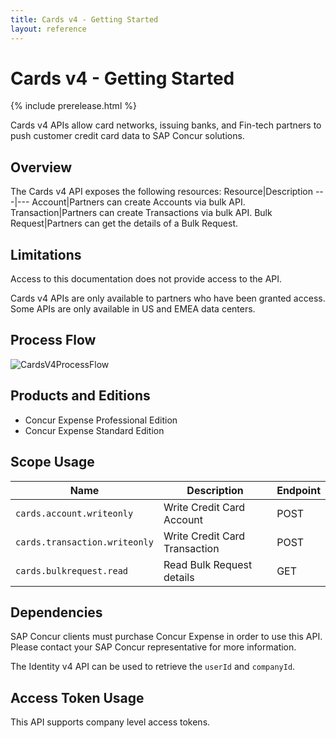 ```yaml
---
title: Cards v4 - Getting Started
layout: reference
---
```


# Cards v4 - Getting Started

{% include prerelease.html %}

Cards v4 APIs allow card networks, issuing banks, and Fin-tech partners to push customer credit card data to SAP Concur solutions.

## <a name="overview"></a>Overview

The Cards v4 API exposes the following resources:
Resource|Description
---|---
Account|Partners can create Accounts via bulk API.
Transaction|Partners can create Transactions via bulk API.
Bulk Request|Partners can get the details of a Bulk Request.

## <a name="limitations"></a>Limitations

Access to this documentation does not provide access to the API. 

Cards v4 APIs are only available to partners who have been granted access. Some APIs are only available in US and EMEA data centers.

## <a name="process-flow"></a>Process Flow

![CardsV4ProcessFlow](https://user-images.githubusercontent.com/128392592/226573831-025725af-7f9c-4a16-a0ca-1512791152ce.png)

## <a name="products-editions"></a>Products and Editions

* Concur Expense Professional Edition
* Concur Expense Standard Edition

## <a name="scope-usage"></a>Scope Usage

Name|Description|Endpoint
---|---|---
`cards.account.writeonly`|Write Credit Card Account|POST
`cards.transaction.writeonly`|Write Credit Card Transaction|POST
`cards.bulkrequest.read`|Read Bulk Request details|GET

## <a name="dependencies"></a>Dependencies

SAP Concur clients must purchase Concur Expense in order to use this API. Please contact your SAP Concur representative for more information.

The Identity v4 API can be used to retrieve the `userId` and `companyId`.

## <a name="access-token-usage"></a>Access Token Usage

This API supports company level access tokens.

